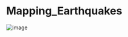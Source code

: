# Mapping_Earthquakes

![image](https://user-images.githubusercontent.com/36859475/147890286-75366201-5f80-4524-8c8a-8707b1075bfd.png)
